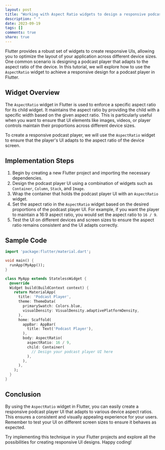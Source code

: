 ```yaml
---
layout: post
title: "Working with Aspect Ratio widgets to design a responsive podcast player in Flutter"
description: " "
date: 2023-09-19
tags: []
comments: true
share: true
---
```


Flutter provides a robust set of widgets to create responsive UIs, allowing you to optimize the layout of your application across different device sizes. One common scenario is designing a podcast player that adapts to the aspect ratio of the device. In this tutorial, we will explore how to use the `AspectRatio` widget to achieve a responsive design for a podcast player in Flutter.

## Widget Overview

The `AspectRatio` widget in Flutter is used to enforce a specific aspect ratio for its child widget. It maintains the aspect ratio by providing the child with a specific width based on the given aspect ratio. This is particularly useful when you want to ensure that UI elements like images, videos, or player controls maintain their proportions across different device sizes.

To create a responsive podcast player, we will use the `AspectRatio` widget to ensure that the player's UI adapts to the aspect ratio of the device screen.

## Implementation Steps

1. Begin by creating a new Flutter project and importing the necessary dependencies.
2. Design the podcast player UI using a combination of widgets such as `Container`, `Column`, `Stack`, and `Image`.
3. Wrap the container that holds the podcast player UI with an `AspectRatio` widget.
4. Set the aspect ratio in the `AspectRatio` widget based on the desired proportions of the podcast player UI. For example, if you want the player to maintain a 16:9 aspect ratio, you would set the aspect ratio to `16 / 9`.
5. Test the UI on different devices and screen sizes to ensure the aspect ratio remains consistent and the UI adapts correctly.

## Sample Code

```dart
import 'package:flutter/material.dart';

void main() {
  runApp(MyApp());
}

class MyApp extends StatelessWidget {
  @override
  Widget build(BuildContext context) {
    return MaterialApp(
      title: 'Podcast Player',
      theme: ThemeData(
        primarySwatch: Colors.blue,
        visualDensity: VisualDensity.adaptivePlatformDensity,
      ),
      home: Scaffold(
        appBar: AppBar(
          title: Text('Podcast Player'),
        ),
        body: AspectRatio(
          aspectRatio: 16 / 9,
          child: Container(
            // Design your podcast player UI here
          ),
        ),
      ),
    );
  }
}
```

## Conclusion

By using the `AspectRatio` widget in Flutter, you can easily create a responsive podcast player UI that adapts to various device aspect ratios. This ensures a consistent and visually appealing experience for your users. Remember to test your UI on different screen sizes to ensure it behaves as expected.

Try implementing this technique in your Flutter projects and explore all the possibilities for creating responsive UI designs. Happy coding!